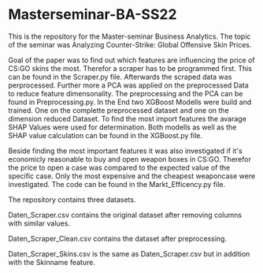 # Masterseminar-BA-SS22

This is the repository for the Master-seminar Business Analytics. The topic of the seminar was Analyzing Counter-Strike: Global Offensive Skin Prices.

Goal of the paper was to find out which features are influencing the price of CS:GO skins the most. Therefor a scraper has to be programmed first. 
This can be found in the Scraper.py file. Afterwards the scraped data was perprocessed. Further more a PCA was applied on the preprocessed Data to 
reduce feature dimensonality. The preprocessing and the PCA can be found in Preprocessing.py. In the End two XGBoost Modells were build and trained. 
One on the complette preprocessed dataset and one on the dimension reduced Dataset. To find the most import features the avarage SHAP Values were
used for determination. Both modells as well as the SHAP value calculation can be found in the XGBoost.py file.


Beside finding the most important features it was also investigated if it's economicly reasonable to buy and open weapon boxes in CS:GO. 
Therefor the price to open a case was compared to the expected value of the specific case. Only the most expensive and the cheapest weaponcase 
were investigated. The code can be found in the Markt_Efficency.py file.

The repository contains three datasets. 

Daten_Scraper.csv contains the original dataset after removing columns with similar values.

Daten_Scraper_Clean.csv contains the dataset after preprocessing.

Daten_Scraper_Skins.csv is the same as Daten_Scraper.csv but in addition with the Skinname feature.

